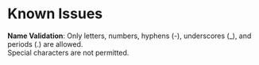 # Known Issues

**Name Validation**: Only letters, numbers, hyphens (-), underscores (\_), and periods (.) are allowed.\
Special characters are not permitted.
